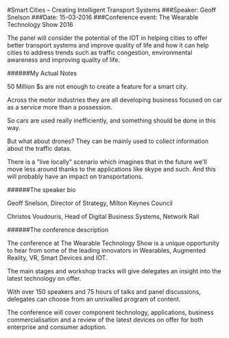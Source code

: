 #Smart Cities – Creating Intelligent Transport Systems
###Speaker: Geoff Snelson
###Date: 15-03-2016
###Conference event: The Wearable Technology Show 2016

The panel will consider the potential of the IOT in helping cities to offer better transport systems and improve quality of life and how it can help cities to address trends such as traffic congestion, environmental awareness and improving quality of life.

######My Actual Notes

50 Million $s are not enough to create a feature for a smart city.

Across the motor industries they are all developing business focused on car as a service more than a possession.

So cars are used really inefficiently, and something should be done in this way.

But what about drones? They can be mainly used to collect information about the traffic datas.

There is a "live locally" scenario which imagines that in the future we'll move less around thanks to the applications like skype and such.
And this will probably have an impact on transportations.

######The speaker bio

Geoff Snelson, Director of Strategy, Milton Keynes Council

Christos Voudouris, Head of Digital Business Systems, Network Rail
 
######The conference description

The conference at The Wearable Technology Show is a unique opportunity to hear from some of the leading innovators in Wearables, Augmented Reality, VR, Smart Devices and IOT.

The main stages and workshop tracks will give delegates an insight into the latest technology on offer.

With over 150 speakers and 75 hours of talks and panel discussions, delegates can choose from an unrivalled program of content.

The conference will cover component technology, applications, business commercialisation and a review of the latest devices on offer for both enterprise and consumer adoption.